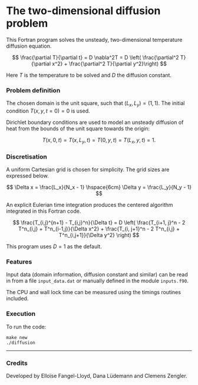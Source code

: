 # The two-dimensional diffusion problem

This Fortran program solves the unsteady, two-dimensional temperature diffusion equation.

$$ 
\frac{\partial T}{\partial t} = D \nabla^2T = D \left(  \frac{\partial^2 T}{\partial x^2} + \frac{\partial^2 T}{\partial y^2}\right) 
$$

Here *T* is the temperature to be solved and *D* the diffusion constant. 


### Problem definition

The chosen domain is the unit square, such that $(L_x, L_y) = (1, 1)$. The initial condition $T(x, y, t=0) = 0$ is used. 

Dirichlet boundary conditions are used to model an unsteady diffusion of heat from the bounds of the unit square towards the origin:

$$
T(x, 0, t) = T(x, L_y, t) = T(0, y, t) = T(L_x, y, t) = 1.
$$



### Discretisation 

A uniform Cartesian grid is chosen for simplicity. The grid sizes are expressed below. 

$$
\Delta x = \frac{L_x}{N_x - 1} \hspace{6cm} \Delta y = \frac{L_y}{N_y - 1}
$$

An explicit Eulerian time integration produces the centered algorithm integrated in this Fortran code. 

$$
\frac{T_{i,j}^{n+1} - T_{i,j}^n}{\Delta t} = D \left( \frac{T_{i+1, j}^n - 2 T^n_{i,j} + T^n_{i-1,j}}{\Delta x^2} + \frac{T_{i, j+1}^n - 2 T^n_{i,j} + T^n_{i,j+1}}{\Delta y^2} \right)
$$

This program uses $D = 1$ as the default.



### Features

Input data (domain information, diffusion constant and similar) can be read in from a file `input_data.dat` or manually defined in the module `inputs.f90`. 

The CPU and wall lock time can be measured using the timings routines included. 



### Execution 

To run the code: 

```
make new
./diffusion 
```

***

### Credits 

Developed by Elloïse Fangel-Lloyd, Dana Lüdemann and Clemens Zengler. 

